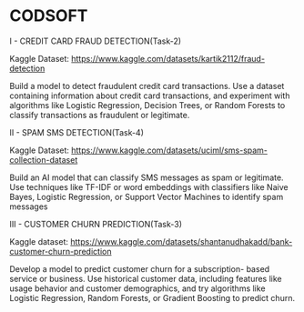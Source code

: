# CODSOFT

I - CREDIT CARD FRAUD DETECTION(Task-2)

Kaggle Dataset: https://www.kaggle.com/datasets/kartik2112/fraud-detection

Build a model to detect fraudulent credit card transactions. Use a dataset 
containing information about credit card transactions, 
and experiment with algorithms like Logistic Regression, Decision Trees,
or Random Forests to classify transactions as fraudulent or legitimate.

II - SPAM SMS DETECTION(Task-4)

Kaggle Dataset: https://www.kaggle.com/datasets/uciml/sms-spam-collection-dataset

Build an AI model that can classify SMS messages as spam or legitimate. 
Use techniques like TF-IDF or word embeddings with classifiers like 
Naive Bayes, Logistic Regression, or Support Vector Machines to identify spam messages

III - CUSTOMER CHURN PREDICTION(Task-3)

Kaggle dataset: https://www.kaggle.com/datasets/shantanudhakadd/bank-customer-churn-prediction

Develop a model to predict customer churn for a subscription-
based service or business. Use historical customer data, including
features like usage behavior and customer demographics, and try
algorithms like Logistic Regression, Random Forests, or Gradient
Boosting to predict churn.
